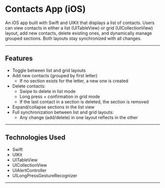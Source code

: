 # Contacts App (iOS)

An iOS app built with Swift and UIKit that displays a list of contacts. Users can view contacts in either a list (UITableView) or grid (UICollectionView) layout, add new contacts, delete existing ones, and dynamically manage grouped sections. Both layouts stay synchronized with all changes.

---

## Features

- Toggle between list and grid layouts
- Add new contacts (grouped by first letter)
  - If no section exists for the letter, a new one is created
- Delete contacts:
  - Swipe to delete in list mode
  - Long press + confirmation in grid mode
  - If the last contact in a section is deleted, the section is removed
- Expand/collapse sections in the list view
- Full synchronization between list and grid layouts:
  - Any change (add/delete) in one layout reflects in the other

---

## Technologies Used

- Swift
- UIKit
- UITableView
- UICollectionView
- UIAlertController
- UILongPressGestureRecognizer

---
